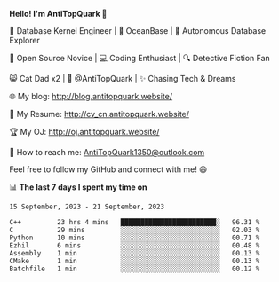 
**Hello! I'm AntiTopQuark 👋**

🔧 Database Kernel Engineer | 🌊 OceanBase | 🤖 Autonomous Database Explorer

🌱 Open Source Novice | 💻 Coding Enthusiast | 🔍 Detective Fiction Fan

😸 Cat Dad x2 | 🎉 @AntiTopQuark | ✨ Chasing Tech & Dreams

🌐 My blog: http://blog.antitopquark.website/

📄 My Resume: http://cv_cn.antitopquark.website/

🏆 My OJ: http://oj.antitopquark.website/

📧 How to reach me: AntiTopQuark1350@outlook.com

Feel free to follow my GitHub and connect with me! 😄

📊 **The last 7 days I spent my time on** 

<!--START_SECTION:waka-->
```text
15 September, 2023 - 21 September, 2023

C++         23 hrs 4 mins   ████████████████████████░   96.31 % 
C           29 mins         ░░░░░░░░░░░░░░░░░░░░░░░░░   02.03 % 
Python      10 mins         ░░░░░░░░░░░░░░░░░░░░░░░░░   00.71 % 
Ezhil       6 mins          ░░░░░░░░░░░░░░░░░░░░░░░░░   00.48 % 
Assembly    1 min           ░░░░░░░░░░░░░░░░░░░░░░░░░   00.13 % 
CMake       1 min           ░░░░░░░░░░░░░░░░░░░░░░░░░   00.13 % 
Batchfile   1 min           ░░░░░░░░░░░░░░░░░░░░░░░░░   00.12 %
```
<!--END_SECTION:waka-->


